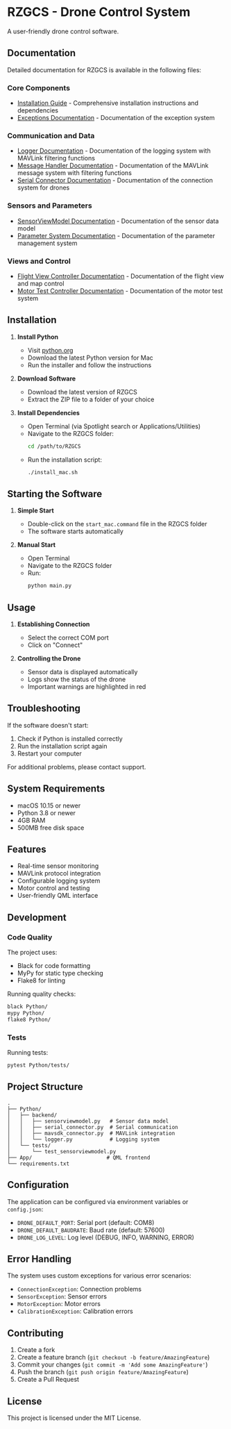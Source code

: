 # RZGCS - Drone Control System

A user-friendly drone control software.

## Documentation

Detailed documentation for RZGCS is available in the following files:

### Core Components
- [Installation Guide](docs/installation.md) - Comprehensive installation instructions and dependencies
- [Exceptions Documentation](docs/exceptions.md) - Documentation of the exception system

### Communication and Data
- [Logger Documentation](docs/logger.md) - Documentation of the logging system with MAVLink filtering functions
- [Message Handler Documentation](docs/message_handler.md) - Documentation of the MAVLink message system with filtering functions
- [Serial Connector Documentation](docs/serial_connector.md) - Documentation of the connection system for drones

### Sensors and Parameters
- [SensorViewModel Documentation](docs/sensorviewmodel.md) - Documentation of the sensor data model
- [Parameter System Documentation](docs/parameter_system.md) - Documentation of the parameter management system

### Views and Control
- [Flight View Controller Documentation](docs/flight_view_controller.md) - Documentation of the flight view and map control
- [Motor Test Controller Documentation](docs/motor_test_controller.md) - Documentation of the motor test system

## Installation

1. **Install Python**
   - Visit [python.org](https://www.python.org/downloads/)
   - Download the latest Python version for Mac
   - Run the installer and follow the instructions

2. **Download Software**
   - Download the latest version of RZGCS
   - Extract the ZIP file to a folder of your choice

3. **Install Dependencies**
   - Open Terminal (via Spotlight search or Applications/Utilities)
   - Navigate to the RZGCS folder:
     ```bash
     cd /path/to/RZGCS
     ```
   - Run the installation script:
     ```bash
     ./install_mac.sh
     ```

## Starting the Software

1. **Simple Start**
   - Double-click on the `start_mac.command` file in the RZGCS folder
   - The software starts automatically

2. **Manual Start**
   - Open Terminal
   - Navigate to the RZGCS folder
   - Run:
     ```bash
     python main.py
     ```

## Usage

1. **Establishing Connection**
   - Select the correct COM port
   - Click on "Connect"

2. **Controlling the Drone**
   - Sensor data is displayed automatically
   - Logs show the status of the drone
   - Important warnings are highlighted in red

## Troubleshooting

If the software doesn't start:
1. Check if Python is installed correctly
2. Run the installation script again
3. Restart your computer

For additional problems, please contact support.

## System Requirements

- macOS 10.15 or newer
- Python 3.8 or newer
- 4GB RAM
- 500MB free disk space

## Features

- Real-time sensor monitoring
- MAVLink protocol integration
- Configurable logging system
- Motor control and testing
- User-friendly QML interface

## Development

### Code Quality

The project uses:
- Black for code formatting
- MyPy for static type checking
- Flake8 for linting

Running quality checks:
```bash
black Python/
mypy Python/
flake8 Python/
```

### Tests

Running tests:
```bash
pytest Python/tests/
```

## Project Structure

```
.
├── Python/
│   ├── backend/
│   │   ├── sensorviewmodel.py   # Sensor data model
│   │   ├── serial_connector.py  # Serial communication
│   │   ├── mavsdk_connector.py  # MAVLink integration
│   │   └── logger.py            # Logging system
│   └── tests/
│       └── test_sensorviewmodel.py
├── App/                        # QML frontend
└── requirements.txt
```

## Configuration

The application can be configured via environment variables or `config.json`:

- `DRONE_DEFAULT_PORT`: Serial port (default: COM8)
- `DRONE_DEFAULT_BAUDRATE`: Baud rate (default: 57600)
- `DRONE_LOG_LEVEL`: Log level (DEBUG, INFO, WARNING, ERROR)

## Error Handling

The system uses custom exceptions for various error scenarios:

- `ConnectionException`: Connection problems
- `SensorException`: Sensor errors
- `MotorException`: Motor errors
- `CalibrationException`: Calibration errors

## Contributing

1. Create a fork
2. Create a feature branch (`git checkout -b feature/AmazingFeature`)
3. Commit your changes (`git commit -m 'Add some AmazingFeature'`)
4. Push the branch (`git push origin feature/AmazingFeature`)
5. Create a Pull Request

## License

This project is licensed under the MIT License. 
